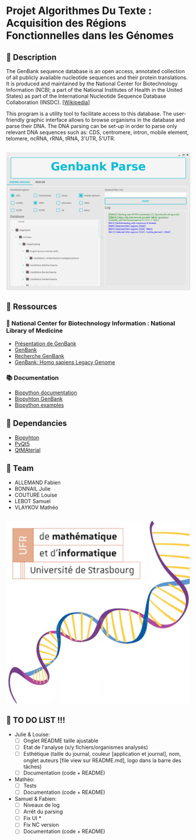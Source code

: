 # Projet Algorithmes Du Texte : Acquisition des Régions Fonctionnelles dans les Génomes

## 🧬 Description
The GenBank sequence database is an open access, annotated collection of all publicly available nucleotide sequences and their protein translations. It is produced and maintained by the National Center for Biotechnology Information (NCBI; a part of the National Institutes of Health in the United States) as part of the International Nucleotide Sequence Database Collaboration (INSDC). [[Wikipedia](https://en.wikipedia.org/wiki/GenBank)]  

This program is a utility tool to facilitate access to this database. The user-friendly graphic interface allows to browse organisms in the database and parse their DNA. The DNA parsing can be set-up in order to parse only relevant DNA sequences such as: CDS, centromere, intron, mobile element, telomere, ncRNA, rRNA, tRNA, 3'UTR, 5'UTR.

##
<p align="center">
  <img src="screenshot.png" />
</p>

## 📂 Ressources

### 🔬 National Center for Biotechnology Information : National Library of Medicine
- [Présentation de GenBank](https://www.ncbi.nlm.nih.gov/genome/browse#!/overview/)
- [GenBank](https://ftp.ncbi.nlm.nih.gov/genomes/genbank/)
- [Recherche GenBank](https://www.ncbi.nlm.nih.gov/genome/)
- [GenBank: Homo sapiens Legacy Genome](https://www.ncbi.nlm.nih.gov/genome/?term=txid9606[orgn])

### 📚 Documentation
- [Biopython documentation](http://biopython.org/DIST/docs/tutorial/Tutorial.html#sec168)
- [Biopyhton GenBank](https://biopython.org/docs/1.76/api/Bio.GenBank.html)
- [Biopython examples](https://notebook.community/widdowquinn/Notebooks-Bioinformatics/Biopython_NCBI_Entrez_downloads)

## 🔧 Dependancies
- [Biopyhton](https://biopython.org/)
- [PyQt5](https://pypi.org/project/PyQt5/)
- [QtMAterial](https://pypi.org/project/qt-material/)

## 👥 Team
- ALLEMAND Fabien
- BONNAIL Julie
- COUTURE Louise
- LEBOT Samuel
- VLAYKOV Mathéo

##
<p align="center">
  <img src="logo.png" />
</p>

## 📝 TO DO LIST !!!
- Julie & Louise:
    - [ ] Onglet README taille ajustable
    - [ ] Etat de l'analyse (x/y fichiers/organismes analysés)
    - [ ] Esthétique (taille du journal, couleur [application et journal], nom, onglet auteurs [file view sur README.md], logo dans la barre des tâches)
    - [ ] Documentation (code + README)

- Mathéo:
    - [ ] Tests
    - [ ] Documentation (code + README)

- Samuel & Fabien:
    - [ ] Niveaux de log
    - [ ] Arrêt du parsing
    - [ ] Fix UI *
    - [ ] Fix NC version
    - [ ] Documentation (code + README)